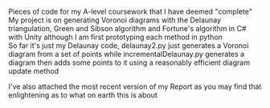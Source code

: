 Pieces of code for my A-level coursework that I have deemed "complete"  
My project is on generating Voronoi diagrams with the Delaunay triangulation, Green and Sibson algorithm and Fortune's algorithm in C# with Unity although I am first prototyping each method in python  
So far it's just my Delaunay code, delaunay2.py just generates a Voronoi diagram from a set of points while incrementalDelaunay.py generates a diagram then adds some points to it using a reasonably efficient diagram update method

I've also attached the most recent version of my Report as you may find that enlightening as to what on earth this is about
